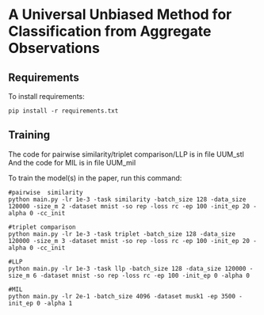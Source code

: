 
# A Universal Unbiased Method for Classification from Aggregate Observations


## Requirements

To install requirements:

```setup
pip install -r requirements.txt
```

## Training
The code for pairwise similarity/triplet comparison/LLP is in file UUM_stl
And the code for MIL is in file UUM_mil

To train the model(s) in the paper, run this command:

```train
#pairwise  similarity
python main.py -lr 1e-3 -task similarity -batch_size 128 -data_size 120000 -size_m 2 -dataset mnist -so rep -loss rc -ep 100 -init_ep 20 -alpha 0 -cc_init

#triplet comparison
python main.py -lr 1e-3 -task triplet -batch_size 128 -data_size 120000 -size_m 3 -dataset mnist -so rep -loss rc -ep 100 -init_ep 20 -alpha 0 -cc_init

#LLP
python main.py -lr 1e-3 -task llp -batch_size 128 -data_size 120000 -size_m 6 -dataset mnist -so rep -loss rc -ep 100 -init_ep 0 -alpha 0

#MIL
python main.py -lr 2e-1 -batch_size 4096 -dataset musk1 -ep 3500 -init_ep 0 -alpha 1


```